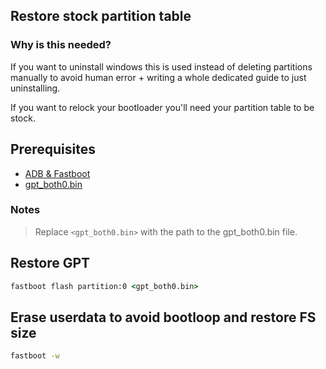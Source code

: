 ## Restore stock partition table

### Why is this needed?

If you want to uninstall windows this is used instead of deleting partitions manually to avoid human error + writing a whole dedicated guide to just uninstalling.

If you want to relock your bootloader you'll need your partition table to be stock.

## Prerequisites

- [ADB & Fastboot](https://developer.android.com/studio/releases/platform-tools)
- [gpt_both0.bin](../../../../releases/tag/1.0)

### Notes

> Replace ```<gpt_both0.bin>``` with the path to the gpt_both0.bin file.


## Restore GPT

```cmd
fastboot flash partition:0 <gpt_both0.bin>
```

## Erase userdata to avoid bootloop and restore FS size
```cmd
fastboot -w
```
